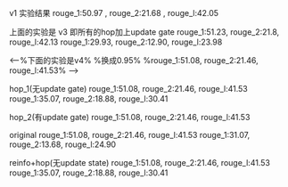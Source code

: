 v1 实验结果
rouge_1:50.97 , rouge_2:21.68 , rouge_l:42.05

上面的实验是 v3
即所有的hop加上update gate
rouge_1:51.23, rouge_2:21.8, rouge_l:42.13
rouge_1:29.93, rouge_2:12.90, rouge_l:23.98

<--%下面的实验是v4%
%换成0.95%
%rouge_1:51.08, rouge_2:21.46, rouge_l:41.53% -->

hop_1(无update gate)
rouge_1:51.08, rouge_2:21.46, rouge_l:41.53
rouge_1:35.07, rouge_2:18.88, rouge_l:30.41

hop_2(有update gate)
rouge_1:51.08, rouge_2:21.46, rouge_l:41.53

original
rouge_1:51.08, rouge_2:21.46, rouge_l:41.53
rouge_1:31.07, rouge_2:13.68, rouge_l:24.90

reinfo+hop(无update state)
rouge_1:51.08, rouge_2:21.46, rouge_l:41.53
rouge_1:35.07, rouge_2:18.88, rouge_l:30.41
